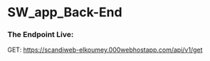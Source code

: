# SW_app_Back-End
### The Endpoint Live: <br/>
GET: https://scandiweb-elkoumey.000webhostapp.com/api/v1/get 
